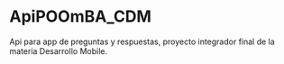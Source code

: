 # ApiPOOmBA_CDM
Api para app de preguntas y respuestas, proyecto integrador final de la materia Desarrollo Mobile.
